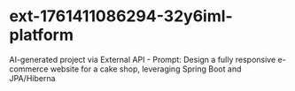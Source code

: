 # ext-1761411086294-32y6iml-platform
AI-generated project via External API - Prompt: Design a fully responsive e-commerce website for a cake shop, leveraging Spring Boot and JPA/Hiberna
